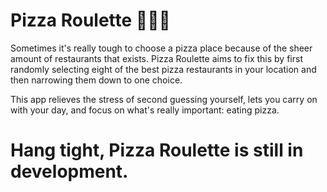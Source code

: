# Pizza Roulette 🍕🍕🍕
Sometimes it's really tough to choose a pizza place because of the sheer amount of restaurants that exists.
Pizza Roulette aims to fix this by first randomly selecting eight of the best pizza restaurants in your location and then narrowing them down to one choice.

This app relieves the stress of second guessing yourself, lets you carry on with your day, and focus on what's really important: eating pizza.

# Hang tight, Pizza Roulette is still in development.
